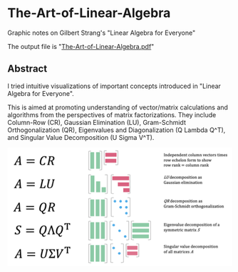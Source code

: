 # The-Art-of-Linear-Algebra
Graphic notes on Gilbert Strang's "Linear Algebra for Everyone"

The output file is "[The-Art-of-Linear-Algebra.pdf](The-Art-of-Linear-Algebra.pdf)"

## Abstract
I tried intuitive visualizations of important concepts introduced
in "Linear Algebra for Everyone".

This is aimed at promoting understanding of vector/matrix calculations
and algorithms from the perspectives of matrix factorizations.
They include Column-Row (CR), Gaussian Elimination (LU),
Gram-Schmidt Orthogonalization (QR), Eigenvalues and Diagonalization (Q Lambda Q^T),
and Singular Value Decomposition (U Sigma V^T).

![5 Factorizations](5-Factorizations.png)


